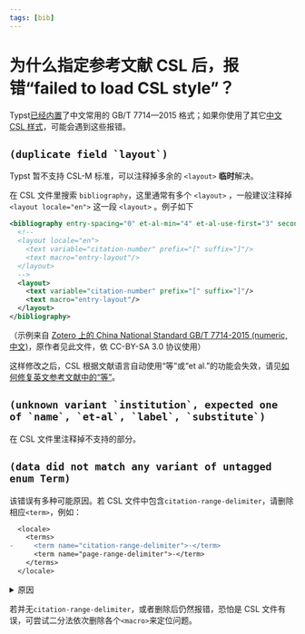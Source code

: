 ```yaml
---
tags: [bib]
---
```

# 为什么指定参考文献 CSL 后，报错“failed to load CSL style”？

Typst[已经内置](https://typst.app/docs/reference/model/bibliography/#parameters-style)了中文常用的 GB/T 7714—2015 格式；如果你使用了其它[中文 CSL 样式](https://zotero-chinese.com/styles/)，可能会遇到这些报错。

## ``(duplicate field `layout`)``

Typst 暂不支持 CSL-M 标准，可以注释掉多余的 `<layout>` **临时**解决。

在 CSL 文件里搜索 `bibliography`，这里通常有多个 `<layout>` ，一般建议注释掉 `<layout locale="en">` 这一段 `<layout>` 。例子如下

```xml
<bibliography entry-spacing="0" et-al-min="4" et-al-use-first="3" second-field-align="flush">
  <!--
  <layout locale="en">
    <text variable="citation-number" prefix="[" suffix="]"/>
    <text macro="entry-layout"/>
  </layout>
  -->
  <layout>
    <text variable="citation-number" prefix="[" suffix="]"/>
    <text macro="entry-layout"/>
  </layout>
</bibliography>
```

（示例来自 [Zotero 上的 China National Standard GB/T 7714-2015 (numeric, 中文)](https://www.zotero.org/styles/china-national-standard-gb-t-7714-2015-numeric)，原作者见此文件，依 CC-BY-SA 3.0 协议使用）

这样修改之后，CSL 根据文献语言自动使用“等”或“et al.”的功能会失效，请见[如何修复英文参考文献中的“等”](./bib-etal-lang.md)。

## ``(unknown variant `institution`, expected one of `name`, `et-al`, `label`, `substitute`)`` 

在 CSL 文件里注释掉不支持的部分。

## `(data did not match any variant of untagged enum Term)`

该错误有多种可能原因。若 CSL 文件中包含`citation-range-delimiter`，请删除相应`<term>`，例如：

```diff
  <locale>
    <terms>
-     <term name="citation-range-delimiter">-</term>
      <term name="page-range-delimiter">-</term>
    </terms>
  </locale>
```

<details>
  <summary>原因</summary>

  按照 GB/T 7714—2015，同一处连续引用多篇文献时，起讫序号间用短横线连接，例如`[255-256]`。这个短横线默认是`–`（U+2013 EN DASH），以上`citation-range-delimiter`将它修改为`-`（U+002D HYPHEN-MINUS）。不过`citation-range-delimiter`超出了 [CSL 规范](https://docs.citationstyles.org/en/stable/specification.html)和 [CSL-M 扩展](https://citeproc-js.readthedocs.io/en/latest/csl-m/)，是 [citeproc-js](https://github.com/Juris-M/citeproc-js/) 单独实现的，Typst 并不识别。

  <!-- https://github.com/zotero-chinese/styles/discussions/439#discussioncomment-12031020 -->
</details>

若并无`citation-range-delimiter`，或者删除后仍然报错，恐怕是 CSL 文件有误，可尝试二分法依次删除各个`<macro>`来定位问题。
